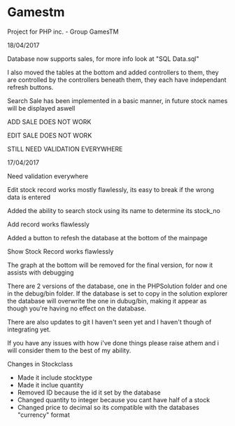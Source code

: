 # Gamestm
Project for PHP inc. - Group GamesTM

18/04/2017

Database now supports sales, for more info look at "SQL Data.sql"

I also moved the tables at the bottom and added controllers to them, they are controlled by the controllers beneath them, they each have independant refresh buttons.

Search Sale has been implemented in a basic manner, in future stock names will be displayed aswell

ADD SALE DOES NOT WORK

EDIT SALE DOES NOT WORK

STILL NEED VALIDATION EVERYWHERE



17/04/2017

Need validation everywhere

Edit stock record works mostly flawlessly, its easy to break if the wrong data is entered

Added the ability to search stock using its name to determine its stock_no

Add record works flawlessly

Added a button to refesh the database at the bottom of the mainpage

Show Stock Record works flawlessly

The graph at the bottom will be removed for the final version, for now it assists with debugging

There are 2 versions of the database, one in the PHPSolution folder and one in the debug/bin folder.
If the database is set to copy in the solution explorer the database will overwrite the one in dubug/bin,
making it appear as though you're having no effect on the database.

There are also updates to git I haven't seen yet and I haven't though of integrating yet.

If you have any issues with how i've done things please raise athem and i will consider them to the best of my ability.

Changes in Stockclass

- Made it include stocktype
- Made it inclue quantity
- Removed ID because the id it set by the database
- Changed quantity to integer because you cant have half of a stock
- Changed price to decimal so its compatible with the databases "currency" format
